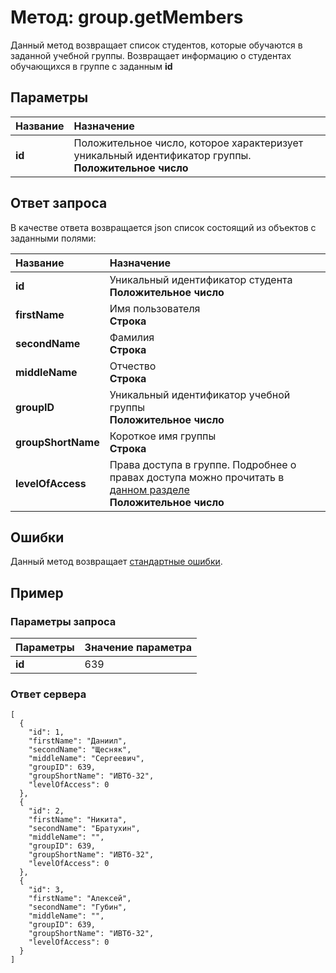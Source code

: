# Метод: group.getMembers<a name="group.getMembers"/>

Данный метод возвращает список студентов, которые обучаются в заданной учебной группы.
Возвращает информацию о студентах обучающихся в группе с заданным **id**

## Параметры
| Название     | Назначение     |
| :------------- | :------------- |
| **id**       | Положительное число, которое характеризует уникальный идентификатор группы.  <br>**Положительное число**

## Ответ запроса
В качестве ответа возвращается json список состоящий из объектов с заданными полями:

| Название        | Назначение     |
| :------------- | :------------- |
| **id**               | Уникальный идентификатор студента<br>**Положительное число**
| **firstName**       | Имя пользователя<br>**Строка**
| **secondName**      | Фамилия<br>**Строка**
| **middleName**      | Отчество<br>**Строка**
| **groupID** | Уникальный идентификатор учебной группы<br>**Положительное число**
| **groupShortName** | Короткое имя группы<br>**Строка**
| **levelOfAccess** | Права доступа в группе. Подробнее о правах доступа можно прочитать в [данном разделе](#levelOfAccess)<br>**Положительное число**


## Ошибки
Данный метод возвращает [стандартные ошибки](#errors).<br>

## Пример

### Параметры запроса
| Параметры | Значение параметра     |
| :------------- | :------------- |
| **id**       | 639       |

### Ответ сервера

```
[
  {
    "id": 1,
    "firstName": "Даниил",
    "secondName": "Щесняк",
    "middleName": "Сергеевич",
    "groupID": 639,
    "groupShortName": "ИВТб-32",
    "levelOfAccess": 0
  },
  {
    "id": 2,
    "firstName": "Никита",
    "secondName": "Братухин",
    "middleName": "",
    "groupID": 639,
    "groupShortName": "ИВТб-32",
    "levelOfAccess": 0
  },
  {
    "id": 3,
    "firstName": "Алексей",
    "secondName": "Губин",
    "middleName": "",
    "groupID": 639,
    "groupShortName": "ИВТб-32",
    "levelOfAccess": 0
  }
]
```
